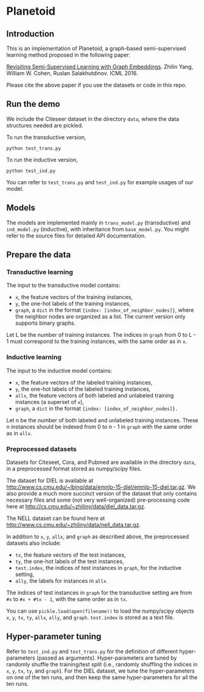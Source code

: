 # Planetoid

## Introduction

This is an implementation of Planetoid, a graph-based semi-supervised learning method proposed in the following paper:

[Revisiting Semi-Supervised Learning with Graph Embeddings](https://arxiv.org/abs/1603.08861).
Zhilin Yang, William W. Cohen, Ruslan Salakhutdinov.
ICML 2016.

Please cite the above paper if you use the datasets or code in this repo.

## Run the demo

We include the Citeseer dataset in the directory `data`, where the data structures needed are pickled.

To run the transductive version,
```
python test_trans.py
```

To run the inductive version,
```
python test_ind.py
```

You can refer to `test_trans.py` and `test_ind.py` for example usages of our model.

## Models

The models are implemented mainly in `trans_model.py` (transductive) and `ind_model.py` (inductive), with inheritance from `base_model.py`. You might refer to the source files for detailed API documentation.

## Prepare the data

### Transductive learning

The input to the transductive model contains:
- `x`, the feature vectors of the training instances,
- `y`, the one-hot labels of the training instances,
- `graph`, a `dict` in the format `{index: [index_of_neighbor_nodes]}`, where the neighbor nodes are organized as a list. The current version only supports binary graphs.

Let L be the number of training instances. The indices in `graph` from 0 to L - 1 must correspond to the training instances, with the same order as in `x`.

### Inductive learning

The input to the inductive model contains:
- `x`, the feature vectors of the labeled training instances,
- `y`, the one-hot labels of the labeled training instances,
- `allx`, the feature vectors of both labeled and unlabeled training instances (a superset of `x`),
- `graph`, a `dict` in the format `{index: [index_of_neighbor_nodes]}.`

Let n be the number of both labeled and unlabeled training instances. These n instances should be indexed from 0 to n - 1 in `graph` with the same order as in `allx`.

### Preprocessed datasets

Datasets for Citeseet, Cora, and Pubmed are available in the directory `data`, in a preprocessed format stored as numpy/scipy files.

The dataset for DIEL is available at http://www.cs.cmu.edu/~lbing/data/emnlp-15-diel/emnlp-15-diel.tar.gz. We also provide a much more succinct version of the dataset that only contains necessary files and some (not very well-organized) pre-processing code here at http://cs.cmu.edu/~zhiliny/data/diel_data.tar.gz.

The NELL dataset can be found here at http://www.cs.cmu.edu/~zhiliny/data/nell_data.tar.gz.

In addition to `x`, `y`, `allx`, and `graph` as described above, the preprocessed datasets also include:
- `tx`, the feature vectors of the test instances,
- `ty`, the one-hot labels of the test instances,
- `test.index`, the indices of test instances in `graph`, for the inductive setting,
- `ally`, the labels for instances in `allx`.

The indices of test instances in `graph` for the transductive setting are from `#x` to `#x + #tx - 1`, with the same order as in `tx`.

You can use `pickle.load(open(filename))` to load the numpy/scipy objects `x`, `y`, `tx`, `ty`, `allx`, `ally`, and `graph`. `test.index` is stored as a text file.

## Hyper-parameter tuning

Refer to `test_ind.py` and `test_trans.py` for the definition of different hyper-parameters (passed as arguments). Hyper-parameters are tuned by randomly shuffle the training/test split (i.e., randomly shuffling the indices in `x`, `y`, `tx`, `ty`, and `graph`). For the DIEL dataset, we tune the hyper-parameters on one of the ten runs, and then keep the same hyper-parameters for all the ten runs.

